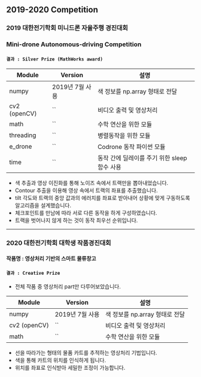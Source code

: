 ## 2019-2020 Competition

### 2019 대한전기학회 미니드론 자율주행 경진대회
### Mini-drone Autonomous-driving Competition 

#### `결과 : Silver Prize (MathWorks award)`

| Module | Version |  설명  |
| ------ | ------- | ------ |
| numpy | 2019년 7월 사용 | 색 정보를 np.array 형태로 전달 |
|  cv2 (openCV)  | `` | 비디오 출력 및 영상처리 |
| math | `` | 수학 연산을 위한 모듈 |
| threading | `` | 병렬동작을 위한 모듈 |
| e_drone | `` | Codrone 동작 파이썬 모듈 | 
| time | `` | 동작 간에 딜레이를 주기 위한 sleep 함수 사용 |

- 색 추출과 영상 이진화를 통해 노이즈 속에서 트랙만을 뽑아내었습니다.
- Contour 추출을 이용해 영상 속에서 트랙의 좌표를 추출했습니다.
- tilt 각도와 트랙의 중앙 값과의 에러치를 좌표로 받아내어 상황에 맞게 구동하도록 알고리즘을 설계했습니다.
- 체크포인트를 만남에 따라 서로 다른 동작을 하게 구성하였습니다.
- 트랙을 벗어나지 않게 하는 것이 동작 최우선 순위입니다.

---

### 2020 대한전기학회 대학생 작품경진대회

#### 작품명 : 영상처리 기반의 스마트 물류창고
#### `결과 : Creative Prize`

- 전체 작품 중 영상처리 part만 다루어보았습니다.


| Module | Version |  설명  |
| ------ | ------- | ------ |
| numpy | 2019년 7월 사용 | 색 정보를 np.array 형태로 전달 |
|  cv2 (openCV)  | `` | 비디오 출력 및 영상처리 |
| math | `` | 수학 연산을 위한 모듈 |

- 선을 따라가는 형태의 물품 카트를 추적하는 영상처리 기법입니다.
- 색을 통해 카트의 위치를 인식하게 됩니다.
- 위치를 좌표로 인식받아 세밀한 조정이 가능합니다.
